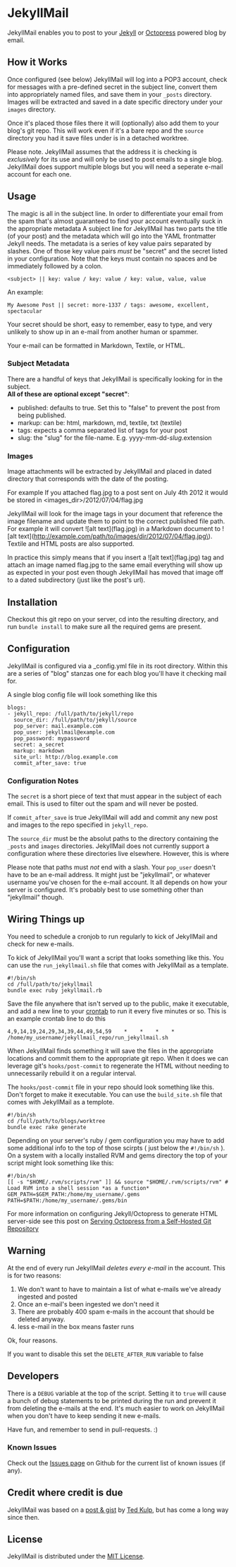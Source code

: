 # JekyllMail #

JekyllMail enables you to post to your [Jekyll](https://github.com/mojombo/jekyll) 
or [Octopress](http://octopress.org/) powered blog by email. 

## How it Works ##
Once configured (see below) JekyllMail will log into a POP3 account, check for messages with 
a pre-defined secret in the subject line, convert them into appropriately named files, and 
save them in your `_posts` directory. Images will be extracted and saved in a date specific 
directory under your `images` directory. 

Once it's placed those files there it will (optionally) also add them to your blog's git repo. 
This will work even if it's a bare repo and the `source` directory you had it save files under 
is in a detached worktree.

Please note. JekyllMail assumes that the address it is checking 
is *exclusively* for its use and will only be used to post emails 
to a single blog. JekyllMail does support multiple blogs but you 
will need a seperate e-mail account for each one.



## Usage ##
The magic is all in the subject line. In order to differentiate your email from the spam that's almost guaranteed to find your account eventually suck in the appropriate metadata A subject line for JekyllMail has two parts the title (of your post) and the metadata which will go into the YAML frontmatter Jekyll needs. The metadata is a series of key value pairs separated by slashes. One of those key value pairs *must* be "secret" and the secret listed in your configuration. Note that the keys must contain no spaces and be immediately followed by a colon. 

	<subject> || key: value / key: value / key: value, value, value
An example:

	My Awesome Post || secret: more-1337 / tags: awesome, excellent, spectacular

Your secret should be short, easy to remember, easy to type, and very unlikely to show up in an e-mail from another human or spammer. 

Your e-mail can be formatted in Markdown, Textile, or HTML.

### Subject Metadata ###
There are a handful of keys that JekyllMail is specifically looking for in the subject.  
**All of these are optional except "secret"**:

* published: defaults to true. Set this to "false" to prevent the post from being published.
* markup: can be: html, markdown, md, textile, txt (textile)
* tags: expects a comma separated list of tags for your post
* slug: the "slug" for the file-name. E.g. yyyy-mm-dd-*slug*.extension 

### Images ###
Image attachments will be extracted by JekyllMail and placed in dated directory 
that corresponds with the date of the posting.

For example If you attached flag.jpg to a post sent on July 4th 2012 it would be 
stored in <images_dir>/2012/07/04/flag.jpg


JekyllMail will look for the image tags in your document that reference the image 
filename and update them to point to the correct published file path. For example 
it will convert \!\[alt text\]\(flag.jpg\) in a Markdown document to 
\!\[alt text\]\(http://example.com/path/to/images/dir/2012/07/04/flag.jpg\). 
Textile and HTML posts are also supported. 

In practice this simply means that if you insert a \!\[alt text\]\(flag.jpg\) 
tag and attach an image named flag.jpg to the same email everything will 
show up as expected in your post even though JekyllMail has moved that image 
off to a dated subdirectory (just like the post's url).

## Installation ## 
Checkout this git repo on your server, cd into the resulting directory, and 
run `bundle install` to make sure all the required gems are present.


## Configuration ##
JekyllMail is configured via a \_config.yml file in its root directory. 
Within this are a series of "blog" stanzas one for each blog you'll have 
it checking mail for. 

A single blog config file will look something like this

	blogs: 
	- jekyll_repo: /full/path/to/jekyll/repo
	  source_dir: /full/path/to/jekyll/source
	  pop_server: mail.example.com
	  pop_user: jekyllmail@example.com
	  pop_password: mypassword
	  secret: a_secret
	  markup: markdown
	  site_url: http://blog.example.com
	  commit_after_save: true

### Configuration Notes ###
The `secret` is a short piece of text that must appear in the subject of 
each email. This is used to filter out the spam and will never be posted.

If `commit_after_save` is true JekyllMail will add and commit any new post 
and images to the repo specified in `jekyll_repo`.

The `source_dir` must be the absolut paths to the directory containing 
the `_posts` and `images` directories. JekyllMail does not 
currently support a configuration where these directories live elsewhere.
However, this is where 

Please note that paths must *not* end with a slash.
Your `pop_user` doesn't have to be an e-mail address. It might just be 
"jekyllmail", or whatever username you've chosen for the e-mail account. 
It all depends on how your server is configured. It's probably best to use
something other than "jekyllmail" though. 

## Wiring Things up ##
You need to schedule a cronjob to run regularly to kick of JekyllMail 
and check for new e-mails. 

To kick of JekyllMail you'll want a script that looks something like this.
You can use the `run_jekyllmail.sh` file that comes with JekyllMail as
a template.

	#!/bin/sh
	cd /full/path/to/jekyllmail
	bundle exec ruby jekyllmail.rb


Save the file anywhere that isn't served up to the public, make it executable, 
and add a new line to your [crontab](http://crontab.org/) to run it every five 
minutes or so. This is an example crontab line to do this

	4,9,14,19,24,29,34,39,44,49,54,59    *    *    *    * /home/my_username/jekyllmail_repo/run_jekyllmail.sh

When JekyllMail finds something it will save the files in the appropriate 
locations and commit them to the appropriate git repo. When it does 
we can leverage git's `hooks/post-commit` to regenerate the HTML 
without needing to unnecessarily rebuild it on a regular interval.

The `hooks/post-commit` file in your repo should look something like this.
Don't forget to make it executable. You can use the `build_site.sh` file 
that comes with JekyllMail as a templote.

	#!/bin/sh
	cd /full/path/to/blogs/worktree
	bundle exec rake generate

Depending on your server's ruby / gem configuration you may have to add some 
additional info to the top of those scirpts ( just below the `#!/bin/sh` ). On a system 
with a locally installed RVM and gems directory the top of your script might 
look something like this:

	#!/bin/sh
	[[ -s "$HOME/.rvm/scripts/rvm" ]] && source "$HOME/.rvm/scripts/rvm" # Load RVM into a shell session *as a function*
	GEM_PATH=$GEM_PATH:/home/my_username/.gems
	PATH=$PATH:/home/my_username/.gems/bin

For more information on configuring Jekyll/Octopress to generate HTML server-side 
see this post on [Serving Octopress from a Self-Hosted Git Repository](http://weblog.masukomi.org/2011/12/19/serving-octopress-from-a-self-hosted-git-repository/)


## Warning ##
At the end of every run JekyllMail *deletes every e-mail* in the account. 
This is for two reasons: 

1. We don't want to have to maintain a list of what e-mails we've already ingested and posted
2. Once an e-mail's been ingested we don't need it
3. There are probably 400 spam e-mails in the account that should be deleted anyway. 
4. less e-mail in the box means faster runs

Ok, four reasons.

If you want to disable this set the `DELETE_AFTER_RUN` variable to false

## Developers ##
There is a `DEBUG` variable at the top of the script. Setting it to `true`
will cause a bunch of debug statements to be printed during the run 
and prevent it from deleting the e-mails at the end. It's much easier to 
work on JekyllMail when you don't have to keep sending it new e-mails.

Have fun, and remember to send in pull-requests. :)

### Known Issues ###
Check out the [Issues page](https://github.com/masukomi/JekyllMail/issues) on 
Github for the current list of known issues (if any). 

## Credit where credit is due ##
JekyllMail was based on a [post & gist](http://tedkulp.com/2011/05/18/send-email-to-jekyll/) 
by [Ted Kulp](http://tedkulp.com/), but has come a long way since then.

## License ##
JekyllMail is distributed under the [MIT License](http://www.opensource.org/licenses/mit-license.php).


